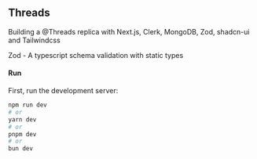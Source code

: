 ## Threads

Building a @Threads replica with Next.js, Clerk, MongoDB, Zod, shadcn-ui and Tailwindcss


Zod - A typescript schema validation  with static types

#### Run

First, run the development server:

```bash
npm run dev
# or
yarn dev
# or
pnpm dev
# or
bun dev
```
